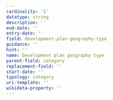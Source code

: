 ```yaml
---
cardinality: '1'
datatype: string
description: ''
end-date: ''
entry-date: ''
field: development-plan-geography-type
guidance: ''
hint: ''
name: Development plan geography type
parent-field: category
replacement-field: ''
start-date: ''
typology: category
uri-template: ''
wikidata-property: ''
---
```

